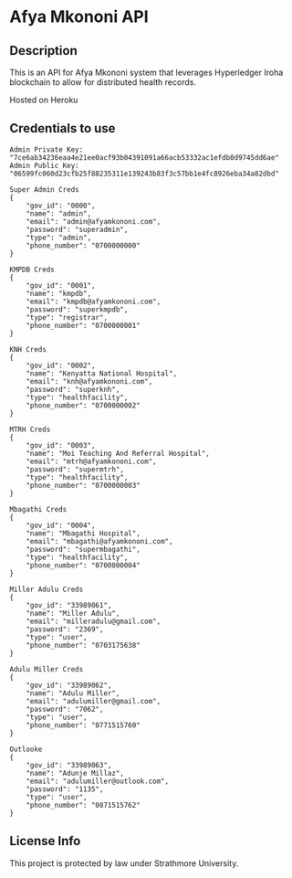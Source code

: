# Afya Mkononi API

## Description
This is an API for Afya Mkononi system that leverages Hyperledger Iroha blockchain to allow for distributed health records.

Hosted on Heroku

## Credentials to use
```
Admin Private Key: "7ce6ab34236eaa4e21ee0acf93b04391091a66acb53332ac1efdb0d9745dd6ae"
Admin Public Key: "06599fc060d23cfb25f88235311e139243b83f3c57bb1e4fc8926eba34a82dbd"

Super Admin Creds
{
	"gov_id": "0000",
	"name": "admin",
	"email": "admin@afyamkononi.com",
	"password": "superadmin",
	"type": "admin",
	"phone_number": "0700000000"
}

KMPDB Creds
{
	"gov_id": "0001",
	"name": "kmpdb",
	"email": "kmpdb@afyamkononi.com",
	"password": "superkmpdb",
	"type": "registrar",
	"phone_number": "0700000001"
}

KNH Creds
{
	"gov_id": "0002",
	"name": "Kenyatta National Hospital",
	"email": "knh@afyamkononi.com",
	"password": "superknh",
	"type": "healthfacility",
	"phone_number": "0700000002"
}

MTRH Creds
{
	"gov_id": "0003",
	"name": "Moi Teaching And Referral Hospital",
	"email": "mtrh@afyamkononi.com",
	"password": "supermtrh",
	"type": "healthfacility",
	"phone_number": "0700000003"
}

Mbagathi Creds
{
	"gov_id": "0004",
	"name": "Mbagathi Hospital",
	"email": "mbagathi@afyamkononi.com",
	"password": "supermbagathi",
	"type": "healthfacility",
	"phone_number": "0700000004"
}

Miller Adulu Creds
{
	"gov_id": "33989061",
	"name": "Miller Adulu",
	"email": "milleradulu@gmail.com",
	"password": "2369",
	"type": "user",
	"phone_number": "0703175638"
}

Adulu Miller Creds
{
	"gov_id": "33989062",
	"name": "Adulu Miller",
	"email": "adulumiller@gmail.com",
	"password": "7062",
	"type": "user",
	"phone_number": "0771515760"
}

Outlooke
{
	"gov_id": "33989063",
	"name": "Adunje Millaz",
	"email": "adulumiller@outlook.com",
	"password": "1135",
	"type": "user",
	"phone_number": "0871515762"
}
```

## License Info
This project is protected by law under Strathmore University.
